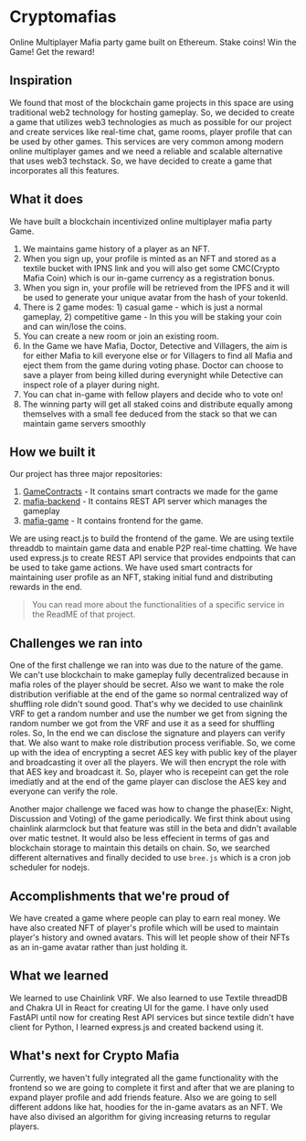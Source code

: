 # Cryptomafias
Online Multiplayer Mafia party game built on Ethereum. Stake coins! Win the Game! Get the reward!

## Inspiration
We found that most of the blockchain game projects in this space are using traditional web2 technology for hosting gameplay. So, we decided to create a game that utilizes web3 technologies as much as possible for our project and create services like real-time chat, game rooms, player profile that can be used by other games. This services are very common among modern online multiplayer games and we need a reliable and scalable alternative that uses web3 techstack. So, we have decided to create a game that incorporates all this features.

## What it does
We have built a blockchain incentivized online multiplayer mafia party Game.
1. We maintains game history of a player as an NFT.
2. When you sign up, your profile is minted as an NFT and stored as a textile bucket with IPNS link and you will also get some CMC(Crypto Mafia Coin) which is our in-game currency as a registration bonus.
3. When you sign in, your profile will be retrieved from the IPFS and it will be used to generate your unique avatar from the hash of your tokenId.
4. There is 2 game modes: 1) casual game - which is just a normal gameplay, 2) competitive game - In this you will be staking your coin and can win/lose the coins.
5. You can create a new room or join an existing room.
6. In the Game we have Mafia, Doctor, Detective and Villagers, the aim is for either Mafia to kill everyone else or for Villagers to find all Mafia and eject them from the game during voting phase. Doctor can choose to save a player from being killed during everynight while Detective can inspect role of a player during night.
7. You can chat in-game with fellow players and decide who to vote on!
8. The winning party will get all staked coins and distribute equally among themselves with a small fee deduced from the stack so that we can maintain game servers smoothly

## How we built it
Our project has three major repositories:
1. [GameContracts](https://github.com/cryptomafias/GameContracts) - It contains smart contracts we made for the game
2. [mafia-backend](https://github.com/cryptomafias/mafia-backend) - It contains REST API server which manages the gameplay
3. [mafia-game](https://github.com/cryptomafias/mafia-game) - It contains frontend for the game.

We are using react.js to build the frontend of the game. We are using textile threaddb to maintain game data and enable P2P real-time chatting. We have used express.js to create REST API service that provides endpoints that can be used to take game actions. We have used smart contracts for maintaining user profile as an NFT, staking initial fund and distributing rewards in the end.

> You can read more about the functionalities of a specific service in the ReadME of that project.
 
## Challenges we ran into
One of the first challenge we ran into was due to the nature of the game. We can't use blockchain to make gameplay fully decentralized because in mafia roles of the player should be secret. Also we want to make the role distribution verifiable at the end of the game so normal centralized way of shuffling role didn't sound good. That's why we decided to use chainlink VRF to get a random number and use the number we get from signing the random number we got from the VRF and use it as a seed for shuffling roles. So, In the end we can disclose the signature and players can verify that. We also want to make role distribution process verifiable. So, we come up with the idea of encrypting a secret AES key with public key of the player and broadcasting it over all the players. We will then encrypt the role with that AES key and broadcast it. So, player who is recepeint can get the role imediatly and at the end of the game player can disclose the AES key and everyone can verify the role. 

Another major challenge we faced was how to change the phase(Ex: Night, Discussion and Voting) of the game periodically. We first think about using chainlink alarmclock but that feature was still in the beta and didn't available over matic testnet. It would also be less effecient in terms of gas and blockchain storage to maintain this details on chain. So, we searched different alternatives and finally decided to use `bree.js` which is a cron job scheduler for nodejs. 

## Accomplishments that we're proud of
We have created a game where people can play to earn real money. We have also created NFT of player's profile which will be used to maintain player's history and owned avatars. This will let people show of their NFTs as an in-game avatar rather than just holding it.

## What we learned
We learned to use Chainlink VRF. We also learned to use Textile threadDB and Chakra UI in React for creating UI for the game. I have only used FastAPI until now for creating Rest API services but since textile didn't have client for Python, I learned express.js and created backend using it.

## What's next for Crypto Mafia
Currently, we haven't fully integrated all the game functionality with the frontend so we are going to complete it first and after that we are planing to expand player profile and add friends feature. Also we are going to sell different addons like hat, hoodies for the in-game avatars as an NFT. We have also divised an algorithm for giving increasing returns to regular players.
